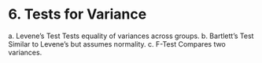 # 6. Tests for Variance

a. Levene’s Test
Tests equality of variances across groups.
b. Bartlett’s Test
Similar to Levene’s but assumes normality.
c. F-Test
Compares two variances.